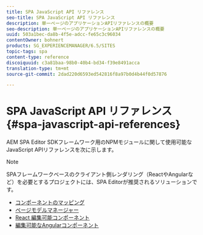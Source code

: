```yaml
---
title: SPA JavaScript API リファレンス
seo-title: SPA JavaScript API リファレンス
description: 単一ページのアプリケーションAPIリファレンスの概要
seo-description: 単一ページのアプリケーションAPIリファレンスの概要
uuid: 503a1bec-da8b-4f5e-adcc-fe65c3c96034
contentOwner: bohnert
products: SG_EXPERIENCEMANAGER/6.5/SITES
topic-tags: spa
content-type: reference
discoiquuid: c3a81baa-98b0-40b4-bd34-f39e8491acca
translation-type: tm+mt
source-git-commit: 2dad220d6593ed542816f8a97b0d4b44f0d57876

---
```



# SPA JavaScript API リファレンス{#spa-javascript-api-references}

AEM SPA Editor SDKフレームワーク用のNPMモジュールに関して使用可能なJavaScript APIリファレンスを次に示します。

>[!NOTE]
>
>SPAフレームワークベースのクライアント側レンダリング（ReactやAngularなど）を必要とするプロジェクトには、SPA Editorが推奨されるソリューションです。

* [コンポーネントのマッピング](https://www.npmjs.com/package/@adobe/cq-spa-component-mapping)
* [ページモデルマネージャー](https://www.npmjs.com/package/@adobe/cq-spa-page-model-manager)
* [React 編集可能コンポーネント](https://www.npmjs.com/package/@adobe/cq-react-editable-components)
* [編集可能なAngularコンポーネント](https://www.npmjs.com/package/@adobe/cq-angular-editable-components)